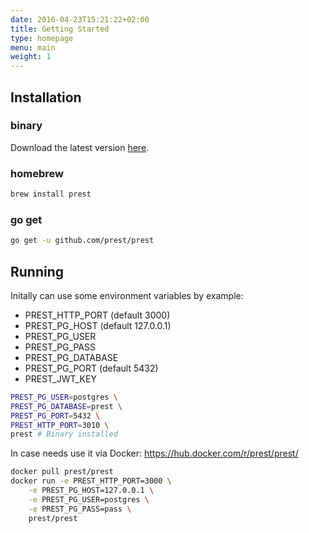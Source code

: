 ```yaml
---
date: 2016-04-23T15:21:22+02:00
title: Getting Started
type: homepage
menu: main
weight: 1
---
```


## Installation

### binary

Download the latest version [here](https://github.com/prest/prest/releases/latest).

### homebrew

```sh
brew install prest
```

### go get
```sh
go get -u github.com/prest/prest
```

## Running

Initally can use some environment variables by example:

- PREST\_HTTP_PORT (default 3000)
- PREST\_PG_HOST (default 127.0.0.1)
- PREST\_PG_USER
- PREST\_PG_PASS
- PREST\_PG_DATABASE
- PREST\_PG_PORT (default 5432)
- PREST\_JWT_KEY

```sh
PREST_PG_USER=postgres \
PREST_PG_DATABASE=prest \
PREST_PG_PORT=5432 \
PREST_HTTP_PORT=3010 \
prest # Binary installed
```

In case needs use it via Docker: https://hub.docker.com/r/prest/prest/

```sh
docker pull prest/prest
docker run -e PREST_HTTP_PORT=3000 \
	-e PREST_PG_HOST=127.0.0.1 \
	-e PREST_PG_USER=postgres \
	-e PREST_PG_PASS=pass \
	prest/prest
```
